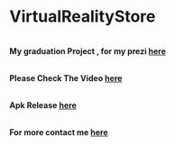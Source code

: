 # VirtualRealityStore
<br><b>My graduation Project , for my prezi 
  <a href="https://prezi.com/view/T3MYmvUtydXb5PbUWcCy/" >here</a>

<br><b>Please Check The Video 
  <a href="https://drive.google.com/drive/folders/1pXoivarlffKLaRMtwirCwcLuQVkcBZkM?usp=sharing" >here</a>
 
  <br><b> Apk Release <a href="https://drive.google.com/drive/folders/11k0qGwMPTv3oBFfmG1UAJnRmnNb2gDQP?usp=sharing" >here</a>
   
<br> <b>For more contact me
  <a href="http://rashedalkhatib.epizy.com/" >here</a>
